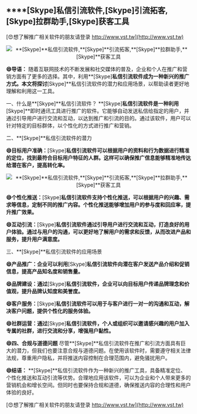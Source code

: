 ## ****[Skype]**私信引流软件,**[Skype]**引流拓客,**[Skype]**拉群助手,**[Skype]**获客工具**

[😍想了解推广相关软件的朋友请登录 http://www.vst.tw](http://www.vst.tw)

 <center><img src="https://vst.tw/MP4/tuiguang/png/6.png" alt="**[Skype]**私信引流软件,**[Skype]**引流拓客,**[Skype]**拉群助手,**[Skype]**获客工具"></center>

**😄导语：**
随着互联网技术的不断发展和社交媒体的普及，企业和个人在推广和营销方面有了更多的选择。其中，利用**[Skype]**私信引流软件成为一种新兴的推广方式。本文将探讨**[Skype]**私信引流软件的潜力和应用场景，以帮助读者更好地理解和利用这一工具。

一、什么是**[Skype]**私信引流软件？
**[Skype]**私信引流软件是一种利用**[Skype]**即时通讯工具进行推广的软件。它能够自动发送私信给指定的用户，并通过引导用户进行交流和互动，以达到推广和引流的目的。通过该软件，用户可以针对特定的目标群体，以个性化的方式进行推广和营销。

二、**[Skype]**私信引流软件的潜力

**😄目标用户准确：**[Skype]**私信引流软件可以根据用户的资料和行为数据进行精准的定位，找到最符合目标用户特征的人群。这样可以确保推广信息能够精准地传达给潜在客户，提高转化率。**

 <center><img src="https://vst.tw/MP4/tuiguang/png/4.png" alt="**[Skype]**私信引流软件,**[Skype]**引流拓客,**[Skype]**拉群助手,**[Skype]**获客工具"></center>

**😄个性化推送：**[Skype]**私信引流软件支持个性化推送，可以根据用户的兴趣、需求等信息，定制不同的推广内容。个性化推送能够增加用户的参与度和回应率，提升推广效果。**

**😄互动引流：**[Skype]**私信引流软件通过引导用户进行交流和互动，打造良好的用户体验。通过与用户的沟通，可以更好地了解用户的需求和反馈，从而改进产品和服务，提升用户满意度。**

三、**[Skype]**私信引流软件的应用场景

**😄产品推广：企业可以利用**[Skype]**私信引流软件向潜在客户发送产品介绍和促销信息，提高产品知名度和销售量。**

**😄品牌建设：通过**[Skype]**私信引流软件，企业可以向目标用户传递品牌理念和价值观，提升品牌认知度和美誉度。**

**😄客户服务：**[Skype]**私信引流软件可以用于与客户进行一对一的沟通和互动，解决客户问题，提供个性化的服务体验。**

**😄社群运营：通过**[Skype]**私信引流软件，个人或组织可以邀请感兴趣的用户加入专属的社群，进行交流和分享，增强用户黏性。**

**😄四、合规与道德问题**
尽管**[Skype]**私信引流软件在推广和引流方面具有巨大的潜力，但我们也要注意合规与道德问题。在使用该软件时，需要遵守相关法律法规，尊重用户隐私，并将推送内容控制在合理范围内，避免骚扰用户。

**😄结语：**
**[Skype]**私信引流软件作为一种新兴的推广工具，具备精准定位、个性化推送和互动引流等优势。合理地应用该软件，可以为企业和个人带来更多的营销机会和增长空间。但同时也要保持合规和道德，确保推送内容的合理性和用户体验的良好。

[😍想了解推广相关软件的朋友请登录 http://www.vst.tw](http://www.vst.tw)



